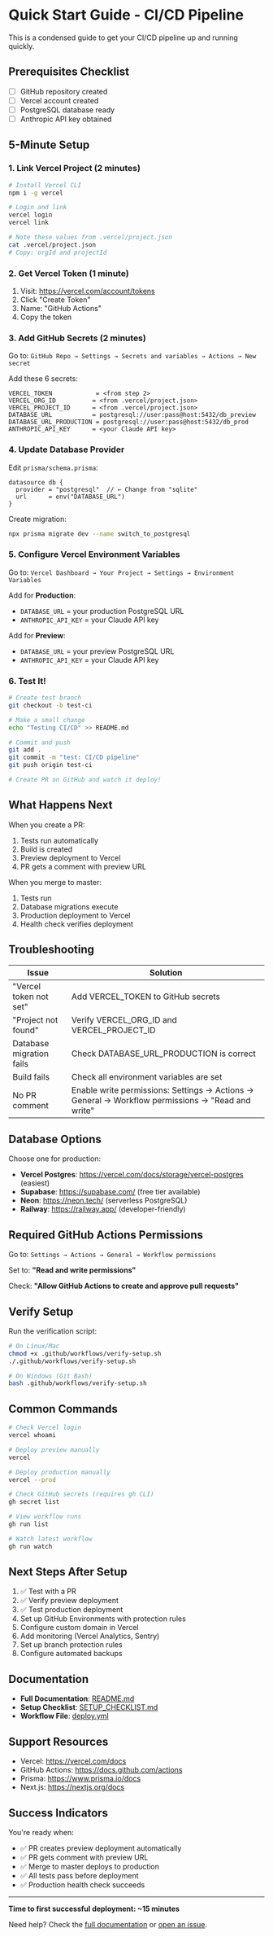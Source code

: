 # Quick Start Guide - CI/CD Pipeline

This is a condensed guide to get your CI/CD pipeline up and running quickly.

## Prerequisites Checklist

- [ ] GitHub repository created
- [ ] Vercel account created
- [ ] PostgreSQL database ready
- [ ] Anthropic API key obtained

## 5-Minute Setup

### 1. Link Vercel Project (2 minutes)

```bash
# Install Vercel CLI
npm i -g vercel

# Login and link
vercel login
vercel link

# Note these values from .vercel/project.json
cat .vercel/project.json
# Copy: orgId and projectId
```

### 2. Get Vercel Token (1 minute)

1. Visit: https://vercel.com/account/tokens
2. Click "Create Token"
3. Name: "GitHub Actions"
4. Copy the token

### 3. Add GitHub Secrets (2 minutes)

Go to: `GitHub Repo → Settings → Secrets and variables → Actions → New secret`

Add these 6 secrets:

```
VERCEL_TOKEN            = <from step 2>
VERCEL_ORG_ID          = <from .vercel/project.json>
VERCEL_PROJECT_ID      = <from .vercel/project.json>
DATABASE_URL           = postgresql://user:pass@host:5432/db_preview
DATABASE_URL_PRODUCTION = postgresql://user:pass@host:5432/db_prod
ANTHROPIC_API_KEY      = <your Claude API key>
```

### 4. Update Database Provider

Edit `prisma/schema.prisma`:

```prisma
datasource db {
  provider = "postgresql"  // ← Change from "sqlite"
  url      = env("DATABASE_URL")
}
```

Create migration:

```bash
npx prisma migrate dev --name switch_to_postgresql
```

### 5. Configure Vercel Environment Variables

Go to: `Vercel Dashboard → Your Project → Settings → Environment Variables`

Add for **Production**:

- `DATABASE_URL` = your production PostgreSQL URL
- `ANTHROPIC_API_KEY` = your Claude API key

Add for **Preview**:

- `DATABASE_URL` = your preview PostgreSQL URL
- `ANTHROPIC_API_KEY` = your Claude API key

### 6. Test It!

```bash
# Create test branch
git checkout -b test-ci

# Make a small change
echo "Testing CI/CD" >> README.md

# Commit and push
git add .
git commit -m "test: CI/CD pipeline"
git push origin test-ci

# Create PR on GitHub and watch it deploy!
```

## What Happens Next

When you create a PR:

1. Tests run automatically
2. Build is created
3. Preview deployment to Vercel
4. PR gets a comment with preview URL

When you merge to master:

1. Tests run
2. Database migrations execute
3. Production deployment to Vercel
4. Health check verifies deployment

## Troubleshooting

| Issue                    | Solution                                                                                         |
| ------------------------ | ------------------------------------------------------------------------------------------------ |
| "Vercel token not set"   | Add VERCEL_TOKEN to GitHub secrets                                                               |
| "Project not found"      | Verify VERCEL_ORG_ID and VERCEL_PROJECT_ID                                                       |
| Database migration fails | Check DATABASE_URL_PRODUCTION is correct                                                         |
| Build fails              | Check all environment variables are set                                                          |
| No PR comment            | Enable write permissions: Settings → Actions → General → Workflow permissions → "Read and write" |

## Database Options

Choose one for production:

- **Vercel Postgres**: https://vercel.com/docs/storage/vercel-postgres (easiest)
- **Supabase**: https://supabase.com/ (free tier available)
- **Neon**: https://neon.tech/ (serverless PostgreSQL)
- **Railway**: https://railway.app/ (developer-friendly)

## Required GitHub Actions Permissions

Go to: `Settings → Actions → General → Workflow permissions`

Set to: **"Read and write permissions"**

Check: **"Allow GitHub Actions to create and approve pull requests"**

## Verify Setup

Run the verification script:

```bash
# On Linux/Mac
chmod +x .github/workflows/verify-setup.sh
./.github/workflows/verify-setup.sh

# On Windows (Git Bash)
bash .github/workflows/verify-setup.sh
```

## Common Commands

```bash
# Check Vercel login
vercel whoami

# Deploy preview manually
vercel

# Deploy production manually
vercel --prod

# Check GitHub secrets (requires gh CLI)
gh secret list

# View workflow runs
gh run list

# Watch latest workflow
gh run watch
```

## Next Steps After Setup

1. ✅ Test with a PR
2. ✅ Verify preview deployment
3. ✅ Test production deployment
4. Set up GitHub Environments with protection rules
5. Configure custom domain in Vercel
6. Add monitoring (Vercel Analytics, Sentry)
7. Set up branch protection rules
8. Configure automated backups

## Documentation

- **Full Documentation**: [README.md](./README.md)
- **Setup Checklist**: [SETUP_CHECKLIST.md](./SETUP_CHECKLIST.md)
- **Workflow File**: [deploy.yml](./deploy.yml)

## Support Resources

- Vercel: https://vercel.com/docs
- GitHub Actions: https://docs.github.com/actions
- Prisma: https://www.prisma.io/docs
- Next.js: https://nextjs.org/docs

## Success Indicators

You're ready when:

- ✅ PR creates preview deployment automatically
- ✅ PR gets comment with preview URL
- ✅ Merge to master deploys to production
- ✅ All tests pass before deployment
- ✅ Production health check succeeds

---

**Time to first successful deployment: ~15 minutes**

Need help? Check the [full documentation](./README.md) or [open an issue](../../issues).
